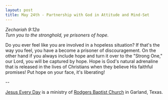 ```yaml
---
layout: post
title: May 24th - Partnership with God in Attitude and Mind-Set
---
```


_Zechariah 9:12a  
Turn you to the stronghold, ye prisoners of hope._

Do you ever feel like you are involved in a hopeless situation? If
that's the way you feel, you have a become a prisoner of
discouragement. On the other hand if you always include hope and turn
it over to the "Strong One," our Lord, you will be captured by hope.
Hope is God's natural adrenaline that is released in the lives of
Christians when they believe His faithful promises! Put hope on your
face, it's liberating!

 --

<a href=http://jesuseveryday.net>Jesus Every Day</a> is a ministry of <a href=http://rodgersbaptist.net>Rodgers Baptist Church</a> in Garland, Texas.
